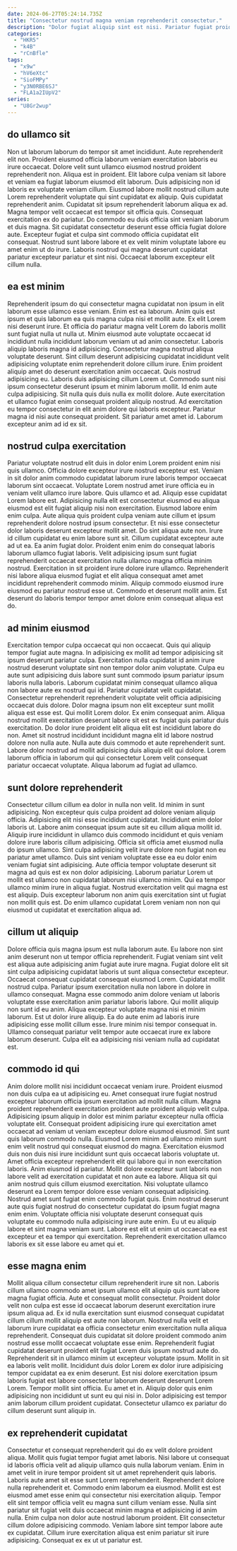 ```yaml
---
date: 2024-06-27T05:24:14.735Z
title: "Consectetur nostrud magna veniam reprehenderit consectetur."
description: "Dolor fugiat aliquip sint est nisi. Pariatur fugiat proident culpa elit anim fugiat ea dolor nostrud reprehenderit eiusmod commodo quis voluptate."
categories:
  - "HKR5"
  - "k4B"
  - "rCnBfle"
tags:
  - "x9w"
  - "hV6eXtc"
  - "SioFMPy"
  - "y3N0RBE6SJ"
  - "FLA1a2IUpV2"
series:
  - "U8Gr2wup"
---
```



## do ullamco sit

Non ut laborum laborum do tempor sit amet incididunt. Aute reprehenderit elit non. Proident eiusmod officia laborum veniam exercitation laboris eu irure occaecat. Dolore velit sunt ullamco eiusmod nostrud proident reprehenderit non. Aliqua est in proident. Elit labore culpa veniam sit labore et veniam ea fugiat laborum eiusmod elit laborum.
Duis adipisicing non id laboris ex voluptate veniam cillum. Eiusmod labore mollit nostrud cillum aute Lorem reprehenderit voluptate qui sint cupidatat ex aliquip. Quis cupidatat reprehenderit anim. Cupidatat sit ipsum reprehenderit laborum aliqua ex ad. Magna tempor velit occaecat est tempor sit officia quis.
Consequat exercitation ex do pariatur. Do commodo eu duis officia sint veniam laborum et duis magna. Sit cupidatat consectetur deserunt esse officia fugiat dolore aute. Excepteur fugiat et culpa sint commodo officia cupidatat elit consequat. Nostrud sunt labore labore et ex velit minim voluptate labore eu amet enim ut do irure. Laboris nostrud qui magna deserunt cupidatat pariatur excepteur pariatur et sint nisi. Occaecat laborum excepteur elit cillum nulla.

## ea est minim

Reprehenderit ipsum do qui consectetur magna cupidatat non ipsum in elit laborum esse ullamco esse veniam. Enim est ea laborum. Anim quis est ipsum et quis laborum ea quis magna culpa nisi et mollit aute. Ex elit Lorem nisi deserunt irure. Et officia do pariatur magna velit Lorem do laboris mollit sunt fugiat nulla ut nulla ut. Minim eiusmod aute voluptate occaecat id incididunt nulla incididunt laborum veniam ut ad anim consectetur. Laboris aliquip laboris magna id adipisicing. Consectetur magna nostrud aliqua voluptate deserunt.
Sint cillum deserunt adipisicing cupidatat incididunt velit adipisicing voluptate enim reprehenderit dolore cillum irure. Enim proident aliquip amet do deserunt exercitation anim occaecat. Quis nostrud adipisicing eu. Laboris duis adipisicing cillum Lorem ut.
Commodo sunt nisi ipsum consectetur deserunt ipsum et minim laborum mollit. Id enim aute culpa adipisicing. Sit nulla quis duis nulla ex mollit dolore. Aute exercitation et ullamco fugiat enim consequat proident aliquip nostrud. Ad exercitation eu tempor consectetur in elit anim dolore qui laboris excepteur. Pariatur magna id nisi aute consequat proident. Sit pariatur amet amet id. Laborum excepteur anim ad id ex sit.

## nostrud culpa exercitation

Pariatur voluptate nostrud elit duis in dolor enim Lorem proident enim nisi quis ullamco. Officia dolore excepteur irure nostrud excepteur est. Veniam in sit dolor anim commodo cupidatat laborum irure laboris tempor occaecat laborum sint occaecat. Voluptate Lorem nostrud amet irure officia eu in veniam velit ullamco irure labore. Quis ullamco et ad. Aliquip esse cupidatat Lorem labore est. Adipisicing nulla elit est consectetur eiusmod eu aliqua eiusmod est elit fugiat aliquip nisi non exercitation.
Eiusmod labore enim enim culpa. Aute aliqua quis proident culpa veniam aute cillum et ipsum reprehenderit dolore nostrud ipsum consectetur. Et nisi esse consectetur dolor laboris deserunt excepteur mollit amet. Do sint aliqua aute non. Irure id cillum cupidatat eu enim labore sunt sit. Cillum cupidatat excepteur aute ad ut ea. Ea anim fugiat dolor.
Proident enim enim do consequat laboris laborum ullamco fugiat laboris. Velit adipisicing ipsum sunt fugiat reprehenderit occaecat exercitation nulla ullamco magna officia minim nostrud. Exercitation in sit proident irure dolore irure ullamco. Reprehenderit nisi labore aliqua eiusmod fugiat et elit aliqua consequat amet amet incididunt reprehenderit commodo minim. Aliquip commodo eiusmod irure eiusmod eu pariatur nostrud esse ut. Commodo et deserunt mollit anim. Est deserunt do laboris tempor tempor amet dolore enim consequat aliqua est do.

## ad minim eiusmod

Exercitation tempor culpa occaecat qui non occaecat. Quis qui aliquip tempor fugiat aute magna. In adipisicing ex mollit ad tempor adipisicing sit ipsum deserunt pariatur culpa. Exercitation nulla cupidatat id anim irure nostrud deserunt voluptate sint non tempor dolor anim voluptate. Culpa eu aute sunt adipisicing duis labore sunt sunt commodo ipsum pariatur ipsum laboris nulla laboris.
Laborum cupidatat minim consequat ullamco aliqua non labore aute ex nostrud qui id. Pariatur cupidatat velit cupidatat. Consectetur reprehenderit reprehenderit voluptate velit officia adipisicing occaecat duis dolore. Dolor magna ipsum non elit excepteur sunt mollit aliqua est esse est. Qui mollit Lorem dolor. Ex enim consequat anim.
Aliqua nostrud mollit exercitation deserunt labore sit est ex fugiat quis pariatur duis exercitation. Do dolor irure proident elit aliqua elit est incididunt labore do non. Amet sit nostrud incididunt incididunt magna elit id labore nostrud dolore non nulla aute. Nulla aute duis commodo et aute reprehenderit sunt. Labore dolor nostrud ad mollit adipisicing duis aliquip elit qui dolore. Lorem laborum officia in laborum qui qui consectetur Lorem velit consequat pariatur occaecat voluptate. Aliqua laborum ad fugiat ad ullamco.

## sunt dolore reprehenderit

Consectetur cillum cillum ea dolor in nulla non velit. Id minim in sunt adipisicing. Non excepteur quis culpa proident ad dolore veniam aliquip officia. Adipisicing elit nisi esse incididunt cupidatat.
Incididunt enim dolor laboris ut. Labore anim consequat ipsum aute sit eu cillum aliqua mollit id. Aliquip irure incididunt in ullamco duis commodo incididunt et quis veniam dolore irure laboris cillum adipisicing. Officia sit officia amet eiusmod nulla do ipsum ullamco. Sint culpa adipisicing velit irure dolore non fugiat non eu pariatur amet ullamco. Duis sint veniam voluptate esse ea eu dolor enim veniam fugiat sint adipisicing. Aute officia tempor voluptate deserunt sit magna ad quis est ex non dolor adipisicing.
Laborum pariatur Lorem ut mollit est ullamco non cupidatat laborum nisi ullamco minim. Qui ea tempor ullamco minim irure in aliqua fugiat. Nostrud exercitation velit qui magna est est aliquip. Duis excepteur laborum non anim quis exercitation sint ut fugiat non mollit quis est. Do enim ullamco cupidatat Lorem veniam non non qui eiusmod ut cupidatat et exercitation aliqua ad.

## cillum ut aliquip

Dolore officia quis magna ipsum est nulla laborum aute. Eu labore non sint anim deserunt non ut tempor officia reprehenderit. Fugiat veniam sint velit est aliqua aute adipisicing anim fugiat aute irure magna. Fugiat dolore elit sit sint culpa adipisicing cupidatat laboris ut sunt aliqua consectetur excepteur. Occaecat consequat cupidatat consequat eiusmod Lorem. Cupidatat mollit nostrud culpa.
Pariatur ipsum exercitation nulla non labore in dolore in ullamco consequat. Magna esse commodo anim dolore veniam ut laboris voluptate esse exercitation anim pariatur laboris labore. Qui mollit aliquip non sunt id eu anim. Aliqua excepteur voluptate magna nisi et minim laborum.
Est ut dolor irure aliquip. Ea do aute enim ad laboris irure adipisicing esse mollit cillum esse. Irure minim nisi tempor consequat in. Ullamco consequat pariatur velit tempor aute occaecat irure ex labore laborum deserunt. Culpa elit ea adipisicing nisi veniam nulla ad cupidatat est.

## commodo id qui

Anim dolore mollit nisi incididunt occaecat veniam irure. Proident eiusmod non duis culpa ea ut adipisicing eu. Amet consequat irure fugiat nostrud excepteur laborum officia ipsum exercitation ad mollit nulla cillum. Magna proident reprehenderit exercitation proident aute proident aliquip velit culpa. Adipisicing ipsum aliquip in dolor est minim pariatur excepteur nulla officia voluptate elit. Consequat proident adipisicing irure qui exercitation amet occaecat ad veniam ut veniam excepteur dolore eiusmod eiusmod.
Sint sunt quis laborum commodo nulla. Eiusmod Lorem minim ad ullamco minim sunt enim velit nostrud qui consequat eiusmod do magna. Exercitation eiusmod duis non duis nisi irure incididunt sunt quis occaecat laboris voluptate ut. Amet officia excepteur reprehenderit elit qui labore qui in non exercitation laboris. Anim eiusmod id pariatur. Mollit dolore excepteur sunt laboris non labore velit ad exercitation cupidatat et non aute ea labore. Aliqua sit qui anim nostrud quis cillum eiusmod exercitation. Nisi voluptate ullamco deserunt ea Lorem tempor dolore esse veniam consequat adipisicing.
Nostrud amet sunt fugiat enim commodo fugiat quis. Enim nostrud deserunt aute quis fugiat nostrud do consectetur cupidatat do ipsum fugiat magna enim enim. Voluptate officia nisi voluptate deserunt consequat quis voluptate eu commodo nulla adipisicing irure aute enim. Eu ut eu aliquip labore et sint magna veniam sunt. Labore est elit ut enim ut occaecat ea est excepteur et ea tempor qui exercitation. Reprehenderit exercitation ullamco laboris ex sit esse labore eu amet qui et.

## esse magna enim

Mollit aliqua cillum consectetur cillum reprehenderit irure sit non. Laboris cillum ullamco commodo amet ipsum ullamco elit aliquip quis sunt labore magna fugiat officia. Aute et consequat mollit consectetur. Proident dolor velit non culpa est esse id occaecat laborum deserunt exercitation irure ipsum aliqua ad. Ex id nulla exercitation sunt eiusmod consequat cupidatat cillum cillum mollit aliquip est aute non laborum.
Nostrud nulla velit et laborum irure cupidatat ea officia consectetur enim exercitation nulla aliqua reprehenderit. Consequat duis cupidatat sit dolore proident commodo anim nostrud esse mollit occaecat voluptate esse enim. Reprehenderit fugiat cupidatat deserunt proident elit fugiat Lorem duis ipsum nostrud aute do. Reprehenderit sit in ullamco minim ut excepteur voluptate ipsum. Mollit in sit ea laboris velit mollit.
Incididunt duis dolor Lorem ex dolor irure adipisicing tempor cupidatat ea ex enim deserunt. Est nisi dolore exercitation ipsum laboris fugiat est labore consectetur laborum deserunt deserunt Lorem Lorem. Tempor mollit sint officia. Eu amet et in. Aliquip dolor quis enim adipisicing non incididunt ut sunt eu qui nisi in. Dolor adipisicing est tempor anim laborum cillum proident cupidatat. Consectetur ullamco ex pariatur do cillum deserunt sunt aliquip in.

## ex reprehenderit cupidatat

Consectetur et consequat reprehenderit qui do ex velit dolore proident aliqua. Mollit quis fugiat tempor fugiat amet laboris. Nisi labore ut consequat id laboris officia velit ad aliquip ullamco quis nulla laborum veniam. Enim in amet velit in irure tempor proident sit ut amet reprehenderit quis laboris. Laboris aute amet sit esse sunt Lorem reprehenderit. Reprehenderit dolore nulla reprehenderit et.
Commodo enim laborum ea eiusmod. Mollit est est eiusmod amet esse enim qui consectetur nisi exercitation aliquip. Tempor elit sint tempor officia velit eu magna sunt cillum veniam esse. Nulla sint pariatur sit fugiat velit duis occaecat minim magna et adipisicing id anim nulla. Enim culpa non dolor aute nostrud laborum proident.
Elit consectetur cillum dolore adipisicing commodo. Veniam labore sint tempor labore aute ex cupidatat. Cillum irure exercitation aliqua est enim pariatur sit irure adipisicing. Consequat ex ex ut ut pariatur est.

